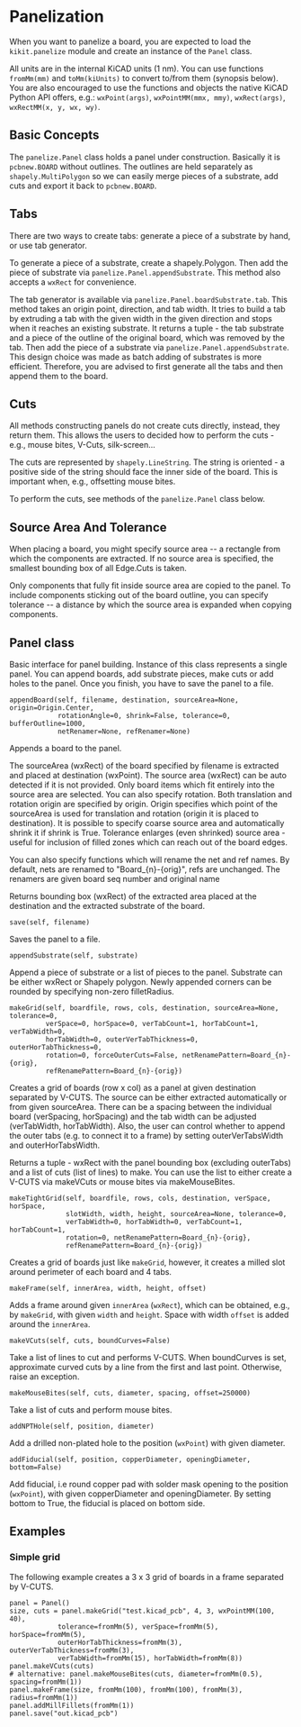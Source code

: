 
# Panelization

When you want to panelize a board, you are expected to load the `kikit.panelize`
module and create an instance of the `Panel` class.

All units are in the internal KiCAD units (1 nm). You can use functions `fromMm(mm)` and
`toMm(kiUnits)` to convert to/from them (synopsis below). You are also encouraged to use
the functions and objects the native KiCAD Python API offers, e.g.: `wxPoint(args)`, `wxPointMM(mmx, mmy)`, `wxRect(args)`, `wxRectMM(x, y, wx, wy)`.



## Basic Concepts

The `panelize.Panel` class holds a panel under construction. Basically it is
`pcbnew.BOARD` without outlines. The outlines are held separately as
`shapely.MultiPolygon` so we can easily merge pieces of a substrate, add cuts
and export it back to `pcbnew.BOARD`.

## Tabs

There are two ways to create tabs: generate a piece of a substrate by hand, or
use tab generator.

To generate a piece of a substrate, create a shapely.Polygon. Then add the piece
of substrate via `panelize.Panel.appendSubstrate`. This method also accepts a
`wxRect` for convenience.

The tab generator is available via `panelize.Panel.boardSubstrate.tab`. This
method takes an origin point, direction, and tab width. It tries to build a tab
by extruding a tab with the given width in the given direction and stops when it
reaches an existing substrate. It returns a tuple - the tab substrate and a
piece of the outline of the original board, which was removed by the tab. Then
add the piece of a substrate via `panelize.Panel.appendSubstrate`. This design
choice was made as batch adding of substrates is more efficient. Therefore, you
are advised to first generate all the tabs and then append them to the board.

## Cuts

All methods constructing panels do not create cuts directly, instead, they
return them. This allows the users to decided how to perform the cuts - e.g.,
mouse bites, V-Cuts, silk-screen...

The cuts are represented by `shapely.LineString`. The string is oriented - a
positive side of the string should face the inner side of the board. This is
important when, e.g., offsetting mouse bites.

To perform the cuts, see methods of the `panelize.Panel` class below.

## Source Area And Tolerance

When placing a board, you might specify source area -- a rectangle from which
the components are extracted. If no source area is specified, the smallest
bounding box of all Edge.Cuts is taken.

Only components that fully fit inside source area are copied to the panel. To
include components sticking out of the board outline, you can specify tolerance
-- a distance by which the source area is expanded when copying components.


## Panel class

Basic interface for panel building. Instance of this class represents a
single panel. You can append boards, add substrate pieces, make cuts or add
holes to the panel. Once you finish, you have to save the panel to a file.
```
appendBoard(self, filename, destination, sourceArea=None, origin=Origin.Center, 
            rotationAngle=0, shrink=False, tolerance=0, bufferOutline=1000, 
            netRenamer=None, refRenamer=None)
```
Appends a board to the panel.

The sourceArea (wxRect) of the board specified by filename is extracted
and placed at destination (wxPoint). The source area (wxRect) can be
auto detected if it is not provided. Only board items which fit entirely
into the source area are selected. You can also specify rotation. Both
translation and rotation origin are specified by origin. Origin
specifies which point of the sourceArea is used for translation and
rotation (origin it is placed to destination). It is possible to specify
coarse source area and automatically shrink it if shrink is True.
Tolerance enlarges (even shrinked) source area - useful for inclusion of
filled zones which can reach out of the board edges.

You can also specify functions which will rename the net and ref names.
By default, nets are renamed to "Board_{n}-{orig}", refs are unchanged.
The renamers are given board seq number and original name

Returns bounding box (wxRect) of the extracted area placed at the
destination and the extracted substrate of the board.
```
save(self, filename)
```
Saves the panel to a file.
```
appendSubstrate(self, substrate)
```
Append a piece of substrate or a list of pieces to the panel. Substrate
can be either wxRect or Shapely polygon. Newly appended corners can be
rounded by specifying non-zero filletRadius.
```
makeGrid(self, boardfile, rows, cols, destination, sourceArea=None, tolerance=0, 
         verSpace=0, horSpace=0, verTabCount=1, horTabCount=1, verTabWidth=0, 
         horTabWidth=0, outerVerTabThickness=0, outerHorTabThickness=0, 
         rotation=0, forceOuterCuts=False, netRenamePattern=Board_{n}-{orig}, 
         refRenamePattern=Board_{n}-{orig})
```
Creates a grid of boards (row x col) as a panel at given destination
separated by V-CUTS. The source can be either extracted automatically or
from given sourceArea. There can be a spacing between the individual
board (verSpacing, horSpacing) and the tab width can be adjusted
(verTabWidth, horTabWidth). Also, the user can control whether to append
the outer tabs (e.g. to connect it to a frame) by setting
outerVerTabsWidth and outerHorTabsWidth.

Returns a tuple - wxRect with the panel bounding box (excluding
outerTabs) and a list of cuts (list of lines) to make. You can use the
list to either create a V-CUTS via makeVCuts or mouse bites via
makeMouseBites.
```
makeTightGrid(self, boardfile, rows, cols, destination, verSpace, horSpace, 
              slotWidth, width, height, sourceArea=None, tolerance=0, 
              verTabWidth=0, horTabWidth=0, verTabCount=1, horTabCount=1, 
              rotation=0, netRenamePattern=Board_{n}-{orig}, 
              refRenamePattern=Board_{n}-{orig})
```
Creates a grid of boards just like `makeGrid`, however, it creates a
milled slot around perimeter of each board and 4 tabs.
```
makeFrame(self, innerArea, width, height, offset)
```
Adds a frame around given `innerArea` (`wxRect`), which can be obtained,
e.g., by `makeGrid`, with given `width` and `height`. Space with width
`offset` is added around the `innerArea`.
```
makeVCuts(self, cuts, boundCurves=False)
```
Take a list of lines to cut and performs V-CUTS. When boundCurves is
set, approximate curved cuts by a line from the first and last point.
Otherwise, raise an exception.
```
makeMouseBites(self, cuts, diameter, spacing, offset=250000)
```
Take a list of cuts and perform mouse bites.
```
addNPTHole(self, position, diameter)
```
Add a drilled non-plated hole to the position (`wxPoint`) with given
diameter.
```
addFiducial(self, position, copperDiameter, openingDiameter, bottom=False)
```
Add fiducial, i.e round copper pad with solder mask opening to the position (`wxPoint`),
with given copperDiameter and openingDiameter. By setting bottom to True, the fiducial
is placed on bottom side.

## Examples

### Simple grid

The following example creates a 3 x 3 grid of boards in a frame separated by V-CUTS.

```
panel = Panel()
size, cuts = panel.makeGrid("test.kicad_pcb", 4, 3, wxPointMM(100, 40),
            tolerance=fromMm(5), verSpace=fromMm(5), horSpace=fromMm(5),
            outerHorTabThickness=fromMm(3), outerVerTabThickness=fromMm(3),
            verTabWidth=fromMm(15), horTabWidth=fromMm(8))
panel.makeVCuts(cuts)
# alternative: panel.makeMouseBites(cuts, diameter=fromMm(0.5), spacing=fromMm(1))
panel.makeFrame(size, fromMm(100), fromMm(100), fromMm(3), radius=fromMm(1))
panel.addMillFillets(fromMm(1))
panel.save("out.kicad_pcb")
```

